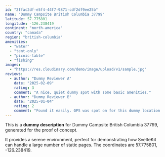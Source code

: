 ```yaml
---
id: "2ffac2df-e5f4-44f7-9871-cdf2df9ee25b"
name: "Dummy Campsite British Columbia 37799"
latitude: 57.775801
longitude: -126.238419
continent: "north-america"
country: "canada"
region: "british-columbia"
amenities:
  - "water"
  - "tent-only"
  - "picnic-table"
  - "fishing"
images:
  - "https://res.cloudinary.com/demo/image/upload/v1/sample.jpg"
reviews:
  - author: "Dummy Reviewer A"
    date: "2025-02-09"
    rating: 3
    comment: "A nice, quiet dummy spot with some basic amenities."
  - author: "Dummy Reviewer B"
    date: "2025-01-04"
    rating: 2
    comment: "Found it easily. GPS was spot on for this dummy location."
---
```


This is a **dummy description** for Dummy Campsite British Columbia 37799, generated for the proof of concept.

It provides a serene environment, perfect for demonstrating how SvelteKit can handle a large number of static pages. The coordinates are 57.775801, -126.238419.
